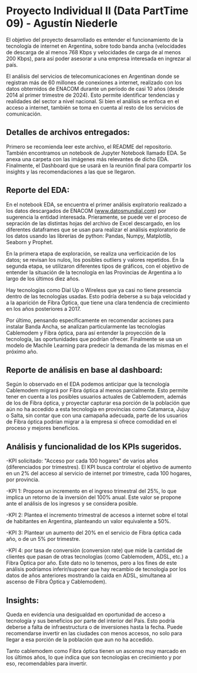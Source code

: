 # **Proyecto Individual II (Data PartTime 09) - Agustín Niederle**
El objetivo del proyecto desarrollado es entender el funcionamiento de la tecnología de internet en Argentina, sobre todo banda ancha (velocidades de descarga de al menos 768 Kbps y velocidades de carga de al menos 200 Kbps), para así poder asesorar a una empresa interesada en ingrezar al país.

El análisis del servicios de telecomunicaciones en Argentinan donde se registran más de 60 millones de conexiones a internet, realizado con los datos obternidos de ENACOM durante un período de casi 10 años (desde 2014 al primer trimestre de 2024). Esto permite identificar tendencias y realidades del sector a nivel nacional. Si bien el análisis se enfoca en el acceso a internet, también se toma en cuenta al resto de los servicios de comunicación.

## **Detalles de archivos entregados:**

Primero se recomienda leer este archivo, el README del repositorio.
También encontramos un notebook de Jupyter Notebook llamado EDA. 
Se anexa una carpeta con las imágenes más relevantes de dicho EDA. 
Finalmente, el Dashboard que se usará en la reunión final para compartir los insights y las recomendaciones a las que se llegaron. 

## **Reporte del EDA:**

En el notebook EDA, se encuentra el primer análisis explratorio realizado a los datos descargados de ENACOM (www.datosmundial.com) por sugerencia la entidad interesada.
Prieramente, se puede ver el proceso de sepración de las distintas hojas del archivo de Excel descargado, en los diferentes dataframes que se usan para realizar el análisis exploratorio de los datos usando las librerías de python: Pandas, Numpy, Matplotlib, Seaborn y Prophet.

En la primera etapa de exploración, se realiza una verficicación de los datos; se revisan los nulos, los posibles outliers y valores repetidos. 
En la segunda etapa, se utilizaron diferentes tipos de gráficos, con el objetivo de entender la situación de la tecnología en las Provincias de Argentina a lo largo de los últimos diez años.

Hay tecnologías como Dial Up o Wireless que ya casi no tiene presencia dentro de las tecnologías usadas. Esto podría deberse a su baja velocidad y a la aparición de Fibra Óptica, que tiene una clara tendencia de crecimiento en los años posteriores a 2017.

Por último, pensando específicamente en recomendar acciones para instalar Banda Ancha, se analizan particularmente las tecnologías Cablemodem y Fibra óptica, para así entender la proyección de la tecnología, las oportunidades que podrían ofrecer. Finalmente se usa un modelo de Machile Learning para predecir la demanda de las mismas en el próximo año. 


## **Reporte de análisis en base al dashboard:**

Según lo observado en el EDA podemos anticipar que la tecnología Cablemodem migrará por Fibra óptica al menos parcialmente. Esto permite tener en cuenta a los posibles usuarios actuales de Cablemodem, además de los de Fibra óptica, y proyectar capturar esa porción de la población que aún no ha accedido a esta tecnología en provincias como Catamarca, Jujuy o Salta, sin contar que con una camapaña adecuada, parte de los usuarios de Fibra óptica podrían migrar a la empresa si ofrece comodidad en el proceso y mejores beneficios.

## **Análisis y funcionalidad de los KPIs sugeridos.**

-KPI solicitado: "Acceso por cada 100 hogares" de varios años (diferenciados por trimestres). El KPI busca controlar el objetivo de  aumento en un 2% del acceso al servicio de internet por trimestre, cada 100 hogares, por provincia. 

-KPI 1: Propone un incremento en el ingreso trimestral del 25%, lo que implica un retorno de la inversión del 100% anual. Este valor se propone ante el análisis de los ingresos y se considera posible.

-KPI 2: Plantea el incremento trimestral de accesos a internet sobre el total de habitantes en Argentina, planteando un valor equivalente a 50%. 

-KPI 3: Plantear un aumento del 20% en el servicio de Fibra óptica cada año, o de un 5% por trimestre.
    
-KPI 4: por tasa de conversión (conversion rate) que mide la cantidad de clientes que pasan de otras tecnologías (como Cablemodem, ADSL, etc.) a Fibra Óptica por        año. Este dato no lo tenemos, pero a los fines de este análisis podríamos inferir/suponer que hay recambio de tecnologìa por los datos de años anteriores mostrando     la caida en ADSL, simultanea al ascenso de Fibra Óptica y Cablemodem).

## **Insights:**
    
Queda en evidencia una desigualdad en oportunidad de acceso a tecnología y sus beneficios por parte del interior del Pais. Esto podría deberse a falta de infraestructura o de inversiones hasta la fecha. Puede recomendarse invertir en las ciudades con menos accesos, no solo para llegar a esa porción de la población que aun no ha accedido.

Tanto cablemodem como Fibra óptica tienen un ascenso muy marcado en los últimos años, lo que indica que son tecnologías en crecimiento y por eso, recomendables para invertir.
